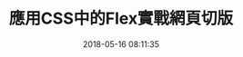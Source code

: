 ---
title: 應用CSS中的Flex實戰網頁切版
date: 2018-05-16 08:11:35
categories:
- 課堂學習
tags:
- CSS
thumbnail: 
---